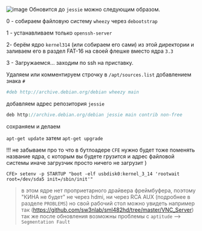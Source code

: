 ![image](https://github.com/sw3nlab/sml482hd/blob/master/Jessie_update/Screenshot_20211223-013936_Termius.png)
Обновится до `jessie` можно следующим образом.

0 - собираем файловую систему `wheezy` через `debootstrap`

1 - устанавливаем только `openssh-server`

2- берём ядро `kernel314` (или собираем его сами)
 из этой директории и заливаем его в раздел FAT-16 на своей флешке вместо ядра `3.3`

3 - Загружаемся... заходим по ssh на приставку.

Удаляем или комментируем строчку в `/apt/sources.list` добавлением знака `#`

```php
#deb http://archive.debian.org/debian wheezy main
```

добавляем адрес репозитория `jessie`

```php
deb http://archive.debian.org/debian jessie main contrib non-free
```

сохраняем и делаем

`apt-get update` затем `apt-get upgrade`


!!! не забываем про то что в бутлоадере `CFE` нужно будет тоже поменять название ядра, с которым вы будете грузится и адрес файловой системы иначе загрузчик просто ничего не загрузит )

`CFE> setenv -p STARTUP "boot -elf usbdisk0:kernel_3_14 'rootwait root=/dev/sda5 init=/sbin/init'"`


>в этом ядре нет проприетарного драйвера фреймбуфера, 
>поэтому "КИНА не будет" не через hdmi, ни через RCA AUX (подробнее в разделе `PROBLEMS`) 
>но свой рабочий стол можно увидеть например так (https://github.com/sw3nlab/sml482hd/tree/master/VNC_Server)
так же после обновления возможны проблемы с `aptitude` --> `Segmentation Fault`
